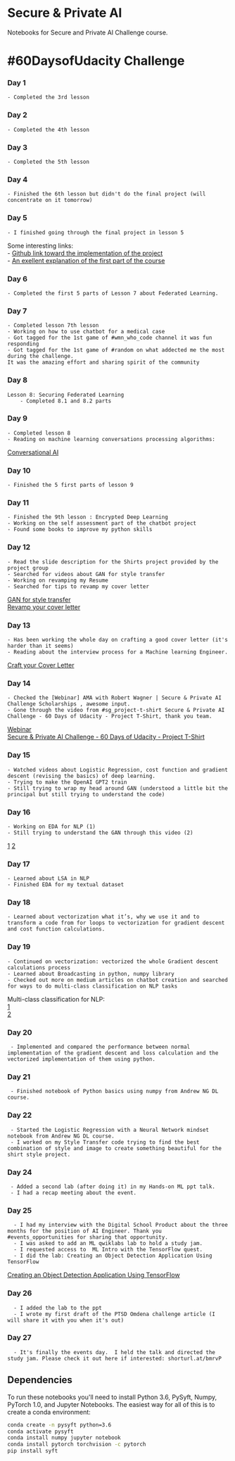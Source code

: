 # Secure & Private AI

Notebooks for Secure and Private AI Challenge course.

# #60DaysofUdacity Challenge
### Day 1
    - Completed the 3rd lesson
### Day 2
    - Completed the 4th lesson
### Day 3
    - Completed the 5th lesson
### Day 4
    - Finished the 6th lesson but didn't do the final project (will concentrate on it tomorrow)
### Day 5
    - I finished going through the final project in lesson 5
    
Some interesting links:  
    - [Github link toward the implementation of the project](https://github.com/dimun/pate_torch/blob/master/PATE.ipynb)  
    - [An exellent explanation of the first part of the course](https://towardsdatascience.com/understanding-differential-privacy-85ce191e198a?sk=3f301aff515ee13e485908881ddb22b6)
### Day 6
    - Completed the first 5 parts of Lesson 7 about Federated Learning.
### Day 7
    - Completed lesson 7th lesson
    - Working on how to use chatbot for a medical case
    - Got tagged for the 1st game of #wmn_who_code channel it was fun responding
    - Got tagged for the 1st game of #random on what addected me the most during the challenge. 
    It was the amazing effort and sharing spirit of the community
### Day 8
    Lesson 8: Securing Federated Learning
        - Completed 8.1 and 8.2 parts
### Day 9
    - Completed lesson 8
    - Reading on machine learning conversations processing algorithms: 
   [Conversational AI](https://towardsdatascience.com/conversational-ai-design-build-a-contextual-ai-assistant-61c73780d10)
### Day 10
    - Finished the 5 first parts of lesson 9
### Day 11
    - Finished the 9th lesson : Encrypted Deep Learning
    - Working on the self assessment part of the chatbot project
    - Found some books to improve my python skills
### Day 12
    - Read the slide description for the Shirts project provided by the project group
    - Searched for videos about GAN for style transfer
    - Working on revamping my Resume 
    - Searched for tips to revamp my cover letter
[GAN for style transfer](https://www.youtube.com/watch?v=MgdAe-T8obE)  
[Revamp your cover letter](https://resumegenius.com/how-to-write-a-cover-letter)
### Day 13
    - Has been working the whole day on crafting a good cover letter (it's harder than it seems) 
    - Reading about the interview process for a Machine learning Engineer.
[Craft your Cover Letter](https://www.udacity.com/course/craft-your-cover-letter--ud244)
### Day 14
    - Checked the [Webinar] AMA with Robert Wagner | Secure & Private AI Challenge Scholarships , awesome input.
    - Gone through the video from #sg_project-t-shirt Secure & Private AI Challenge - 60 Days of Udacity - Project T-Shirt, thank you team.
[Webinar](https://www.youtube.com/watch?v=9D_jxOMZmRI)  
[Secure & Private AI Challenge - 60 Days of Udacity - Project T-Shirt](https://www.youtube.com/watch?v=8_vhbNpyIk4&feature=youtu.be&fbclid=IwAR3yvjZkKd_DzAEsz3kehNmmYQh8zAledHk0AbG_aJX8vtRmF-C58j-Upho)
### Day 15
    - Watched videos about Logistic Regression, cost function and gradient descent (revising the basics) of deep learning.
    - Trying to make the OpenAI GPT2 train
    - Still trying to wrap my head around GAN (understood a little bit the principal but still trying to understand the code)
### Day 16
    - Working on EDA for NLP (1)
    - Still trying to understand the GAN through this video (2) 
[1](https://towardsdatascience.com/a-complete-exploratory-data-analysis-and-visualization-for-text-data-29fb1b96fb6a)
[2](https://www.youtube.com/watch?v=MgdAe-T8obE)
### Day 17
    - Learned about LSA in NLP
    - Finished EDA for my textual dataset 
### Day 18
    - Learned about vectorization what it’s, why we use it and to transform a code from for loops to vectorization for gradient descent and cost function calculations.
### Day 19
    - Continued on vectorization: vectorized the whole Gradient descent calculations process
    - Learned about Broadcasting in python, numpy library
    - Checked out more on medium articles on chatbot creation and searched for ways to do multi-class classification on NLP tasks
Multi-class classification for NLP:  
[1](https://towardsdatascience.com/multi-class-text-classification-with-lstm-1590bee1bd17)  
[2](https://towardsdatascience.com/multi-class-text-classification-model-comparison-and-selection-5eb066197568)
### Day 20
     - Implemented and compared the performance between normal implementation of the gradient descent and loss calculation and the vectorized implementation of them using python.
### Day 21
     - Finished notebook of Python basics using numpy from Andrew NG DL course.
### Day 22
     - Started the Logistic Regression with a Neural Network mindset notebook from Andrew NG DL course.
     - I worked on my Style Transfer code trying to find the best combination of style and image to create something beautiful for the shirt style project. 
### Day 24
     - Added a second lab (after doing it) in my Hands-on ML ppt talk.
     - I had a recap meeting about the event.
### Day 25
      - I had my interview with the Digital School Product about the three months for the position of AI Engineer. Thank you #events_opportunities for sharing that opportunity.
      - I was asked to add an ML qwiklabs lab to hold a study jam.
      - I requested access to  ML Intro with the TensorFlow quest.
      - I did the lab: Creating an Object Detection Application Using TensorFlow 
[Creating an Object Detection Application Using TensorFlow](https://www.qwiklabs.com/focuses/1823?parent=catalog)
### Day 26
      - I added the lab to the ppt
      - I wrote my first draft of the PTSD Omdena challenge article (I will share it with you when it's out)
### Day 27
      - It's finally the events day.  I held the talk and directed the study jam. Please check it out here if interested: shorturl.at/bmrvP
      
## Dependencies

To run these notebooks you'll need to install Python 3.6, PySyft, Numpy, PyTorch 1.0, and Jupyter Notebooks. The easiest way for all of this is to create a conda environment:

```bash
conda create -n pysyft python=3.6
conda activate pysyft
conda install numpy jupyter notebook
conda install pytorch torchvision -c pytorch
pip install syft
```
